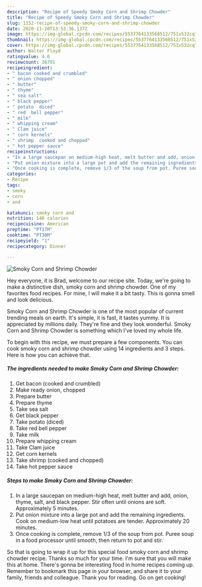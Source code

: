 ```yaml
---
description: "Recipe of Speedy Smoky Corn and Shrimp Chowder"
title: "Recipe of Speedy Smoky Corn and Shrimp Chowder"
slug: 1152-recipe-of-speedy-smoky-corn-and-shrimp-chowder
date: 2020-11-20T13:53:36.137Z
image: https://img-global.cpcdn.com/recipes/5537764133568512/751x532cq70/smoky-corn-and-shrimp-chowder-recipe-main-photo.jpg
thumbnail: https://img-global.cpcdn.com/recipes/5537764133568512/751x532cq70/smoky-corn-and-shrimp-chowder-recipe-main-photo.jpg
cover: https://img-global.cpcdn.com/recipes/5537764133568512/751x532cq70/smoky-corn-and-shrimp-chowder-recipe-main-photo.jpg
author: Walter Floyd
ratingvalue: 4.6
reviewcount: 36791
recipeingredient:
- " bacon cooked and crumbled"
- " onion chopped"
- " butter"
- " thyme"
- " sea salt"
- " black pepper"
- " potato  diced"
- " red  bell pepper"
- " milk"
- " whipping cream"
- " Clam juice"
- " corn kernels"
- " shrimp  cooked and chopped"
- " hot pepper sauce"
recipeinstructions:
- "In a large saucepan on medium-high heat, melt butter and add, onion, thyme, salt, and black pepper.  Stir often until onions are soft. Approximately 5 minutes."
- "Put onion mixture into a large pot and add the remaining ingredients.  Cook on medium-low heat until potatoes are tender. Approximately 20 minutes."
- "Once cooking is complete, remove 1/3 of the soup from pot. Puree soup in a food processor until smooth, then return to pot and stir."
categories:
- Recipe
tags:
- smoky
- corn
- and

katakunci: smoky corn and 
nutrition: 146 calories
recipecuisine: American
preptime: "PT17M"
cooktime: "PT30M"
recipeyield: "1"
recipecategory: Dinner

---
```



![Smoky Corn and Shrimp Chowder](https://img-global.cpcdn.com/recipes/5537764133568512/751x532cq70/smoky-corn-and-shrimp-chowder-recipe-main-photo.jpg)

Hey everyone, it is Brad, welcome to our recipe site. Today, we're going to make a distinctive dish, smoky corn and shrimp chowder. One of my favorites food recipes. For mine, I will make it a bit tasty. This is gonna smell and look delicious.



Smoky Corn and Shrimp Chowder is one of the most popular of current trending meals on earth. It's simple, it is fast, it tastes yummy. It is appreciated by millions daily. They're fine and they look wonderful. Smoky Corn and Shrimp Chowder is something which I've loved my whole life.


To begin with this recipe, we must prepare a few components. You can cook smoky corn and shrimp chowder using 14 ingredients and 3 steps. Here is how you can achieve that.

<!--inarticleads1-->

##### The ingredients needed to make Smoky Corn and Shrimp Chowder:

1. Get  bacon (cooked and crumbled)
1. Make ready  onion, chopped
1. Prepare  butter
1. Prepare  thyme
1. Take  sea salt
1. Get  black pepper
1. Take  potato  (diced)
1. Take  red  bell pepper
1. Take  milk
1. Prepare  whipping cream
1. Take  Clam juice
1. Get  corn kernels
1. Take  shrimp  (cooked and chopped)
1. Take  hot pepper sauce




<!--inarticleads2-->

##### Steps to make Smoky Corn and Shrimp Chowder:

1. In a large saucepan on medium-high heat, melt butter and add, onion, thyme, salt, and black pepper.  Stir often until onions are soft. Approximately 5 minutes.
1. Put onion mixture into a large pot and add the remaining ingredients.  Cook on medium-low heat until potatoes are tender. Approximately 20 minutes.
1. Once cooking is complete, remove 1/3 of the soup from pot. Puree soup in a food processor until smooth, then return to pot and stir.




So that is going to wrap it up for this special food smoky corn and shrimp chowder recipe. Thanks so much for your time. I'm sure that you will make this at home. There's gonna be interesting food in home recipes coming up. Remember to bookmark this page in your browser, and share it to your family, friends and colleague. Thank you for reading. Go on get cooking!

